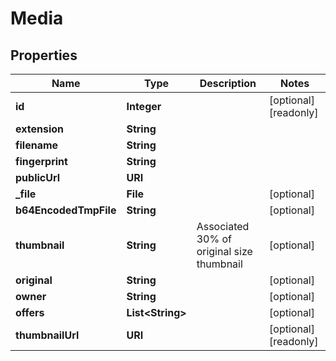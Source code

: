 

# Media



## Properties

| Name | Type | Description | Notes |
|------------ | ------------- | ------------- | -------------|
|**id** | **Integer** |  |  [optional] [readonly] |
|**extension** | **String** |  |  |
|**filename** | **String** |  |  |
|**fingerprint** | **String** |  |  |
|**publicUrl** | **URI** |  |  |
|**_file** | **File** |  |  [optional] |
|**b64EncodedTmpFile** | **String** |  |  [optional] |
|**thumbnail** | **String** | Associated 30% of original size thumbnail |  [optional] |
|**original** | **String** |  |  [optional] |
|**owner** | **String** |  |  [optional] |
|**offers** | **List&lt;String&gt;** |  |  [optional] |
|**thumbnailUrl** | **URI** |  |  [optional] [readonly] |



